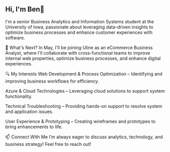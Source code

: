 ## Hi, I'm Ben👋

I'm a senior Business Analytics and Information Systems student at the University of Iowa, passionate about leveraging data-driven insights to optimize business processes and enhance customer experiences with software.

🚀 What's Next?
In May, I'll be joining Uline as an eCommerce Business Analyst, where I'll collaborate with cross-functional teams to improve internal web properties, optimize business processes, and enhance digital experiences.

🔍 My Interests
Web Development & Process Optimization – Identifying and improving business workflows for efficiency.

Azure & Cloud Technologies – Leveraging cloud solutions to support system functionality.

Technical Troubleshooting – Providing hands-on support to resolve system and application issues.

User Experience & Prototyping – Creating wireframes and prototypes to bring enhancements to life.

📫 Connect With Me
I’m always eager to discuss analytics, technology, and business strategy! Feel free to reach out!
